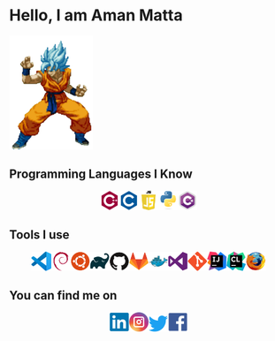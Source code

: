 # Hello, I am Aman Matta   
<img src="images/gify.gif" width=30%>


## Programming Languages I Know
<p align=center><img src="images/cplusplus-plain.svg" width=7%><img src="images/c-plain.svg" width=7%><img src="images/rjs.png" width=7%><img src="images/python-original.svg" width=7%><img src="/images/csh.png" width=7%></p>


## Tools I use
<p align=center><img src="images/vscode-plain.svg" width=7%><img src="images/debian-plain.svg" width=7%><img src="images/ubuntu-plain.svg" width=7%><img src="images/gradle-plain.svg" width=7%><img src="images/github-original.svg" width=7%><img src="images/gitlab-original.svg" width=7%><img src="images/docker-original.svg" width=7%><img src="images/visualstudio-plain.svg" width=7%><img src="images/git-plain.svg" width=7%><img src="images/intellijidea.svg" width=7%><img src="images/clion.svg" width=7%><img src="images/firefox-original.svg" width=7%></p>

## You can find me on
<p align=center><a href="https://www.linkedin.com/in/aman-matta-48b1b3171"><img src="images/linkedin-original.svg" width=7%></a><a href="https://instagram.com/aman._.matta?igshid=1vjsf6yz2royq"><img src="images/instagram.svg" width=7%></a><a href="https://twitter.com/leomatta27?s=08"><img src="images/twitter-original.svg" width=7%></a><a href="https://www.facebook.com/leo.matta.315"><img src="images/facebook-original.svg" width=7%></p>

